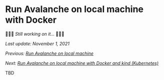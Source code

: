 # Run Avalanche on local machine with Docker

🚧👷🚧 *Still working on it...* 🚧👷🚧

*Last update: November 1, 2021*

*Previous: [Run Avalanche on local machine](./run-avalanche-on-local-machine.md)*

*Next: [Run Avalanche on local machine with Docker and kind (Kubernetes)](./run-avalanche-on-local-machine-with-docker-and-kind-kubernetes.md)*

TBD

